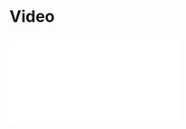 # Video
<iframe src="//player.bilibili.com/player.html?aid=744927683&bvid=BV1Kr4y1o7TQ&cid=1238541555&p=1" scrolling="no" border="0" frameborder="no" framespacing="0" allowfullscreen="true"> </iframe>
